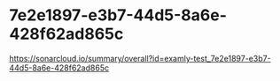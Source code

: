 # 7e2e1897-e3b7-44d5-8a6e-428f62ad865c
https://sonarcloud.io/summary/overall?id=examly-test_7e2e1897-e3b7-44d5-8a6e-428f62ad865c
